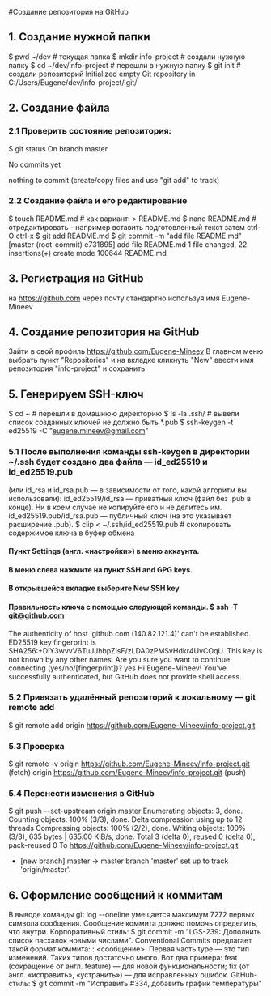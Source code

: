 #Создание репозитория на GitHub
		
## 1. Создание нужной папки
$ pwd 
~/dev # текущая папка
$ mkdir info-project # создали нужную папку
$ cd ~/dev/info-project # перешли в нужную папку
$ git init # создали репозиторий 
Initialized empty Git repository in C:/Users/Eugene/dev/info-project/.git/

## 2. Создание файла
### 2.1 Проверить состояние репозитория:
$ git status
On branch master

No commits yet

nothing to commit (create/copy files and use "git add" to track)

### 2.2 Создание файла и его редактирование
$ touch README.md  # как вариант:    > README.md
$ nano README.md    # отредактировать - например вставить подготовленный текст   затем ctrl-O  ctrl-x
$ git add README.md
$ git commit -m "add file README.md"
[master (root-commit) e731895] add file README.md
 1 file changed, 22 insertions(+)
 create mode 100644 README.md
 
## 3. Регистрация на GitHub  
на https://github.com  через почту  стандартно 
используя имя Eugene-Mineev

## 4. Создание репозитория на GitHub
Зайти в свой профиль  https://github.com/Eugene-Mineev
В главном меню выбрать пункт "Repositories" и на вкладке кликнуть "New"
ввести имя репозитория "info-project" и сохранить

## 5. Генерируем SSH-ключ
$ cd ~ # перешли в домашнюю директорию 
$ ls -la .ssh/ # вывели список созданных ключей   не должно быть *.pub
$ ssh-keygen -t ed25519 -C "eugene.mineev@gmail.com"
### 5.1 После выполнения команды ssh-keygen в директории ~/.ssh будет создано два файла — id_ed25519 и id_ed25519.pub 
(или id_rsa и id_rsa.pub — в зависимости от того, какой алгоритм вы использовали):
    id_ed25519/id_rsa — приватный ключ (файл без .pub в конце). Ни в коем случае не копируйте его и не делитесь им.
    id_ed25519.pub/id_rsa.pub — публичный ключ (на это указывает расширение .pub).
$ clip < ~/.ssh/id_ed25519.pub  # скопировать содержимое ключа в буфер обмена	
#### Пункт Settings (англ. «настройки») в меню аккаунта.
#### В меню слева нажмите на пункт SSH and GPG keys.
#### В открывшейся вкладке выберите New SSH key 
#### Правильность ключа с помощью следующей команды. $ ssh -T git@github.com 
The authenticity of host 'github.com (140.82.121.4)' can't be established. ED25519 key fingerprint is SHA256:+DiY3wvvV6TuJJhbpZisF/zLDA0zPMSvHdkr4UvCOqU. 
This key is not known by any other names. Are you sure you want to continue connecting (yes/no/[fingerprint])?
yes
Hi Eugene-Mineev! You've successfully authenticated, but GitHub does not provide shell access. 

### 5.2 Привязать удалённый репозиторий к локальному — git remote add
$ git remote add origin https://github.com/Eugene-Mineev/info-project.git
### 5.3 Проверка
$ git remote -v
origin  https://github.com/Eugene-Mineev/info-project.git (fetch)
origin  https://github.com/Eugene-Mineev/info-project.git (push)

### 5.4 Перенести изменения в GitHub
$  git push --set-upstream origin master
Enumerating objects: 3, done.
Counting objects: 100% (3/3), done.
Delta compression using up to 12 threads
Compressing objects: 100% (2/2), done.
Writing objects: 100% (3/3), 635 bytes | 635.00 KiB/s, done.
Total 3 (delta 0), reused 0 (delta 0), pack-reused 0
To https://github.com/Eugene-Mineev/info-project.git
 * [new branch]      master -> master
branch 'master' set up to track 'origin/master'.

## 6. Оформление сообщений к коммитам
В выводе команды git log --oneline умещается максимум 7272 первых символа сообщения.
Сообщение коммита должно помочь определить, что внутри.
Корпоративный стиль: $ git commit -m "LGS-239: Дополнить список пасхалок новыми числами".
Conventional Commits предлагает такой формат коммита: <type>: <сообщение>. Первая часть type — это тип изменений. Таких типов достаточно много. Вот два примера:
    feat (сокращение от англ. feature) — для новой функциональности;
    fix (от англ. «исправить», «устранить») — для исправленных ошибок.
GitHub-стиль: $ git commit -m "Исправить #334, добавить график температуры" 	
